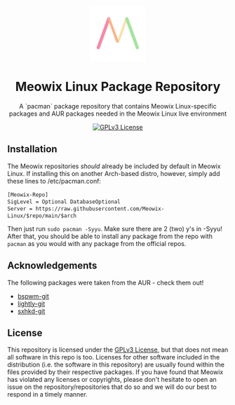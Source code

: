 <p align="center">
<img src="https://github.com/Meowix-Linux/Meowix-ISO/blob/main/assets/meowix.svg?raw=true" width=25% height=25%>
</p>

<h1 align="center">Meowix Linux Package Repository</h1>

<p align="center">A `pacman` package repository that contains Meowix Linux-specific packages and AUR packages needed in the Meowix Linux live environment</p>

<p align="center">
<a href="https://www.gnu.org/licenses/gpl-3.0.en.html"><img alt="GPLv3 License" src="https://img.shields.io/badge/License-GPLv3-red.svg"></a>
</p>

## Installation
The Meowix repositories *should* already be included by default in Meowix Linux. If installing this on another Arch-based distro, however, simply add these lines to /etc/pacman.conf:

```
[Meowix-Repo]
SigLevel = Optional DatabaseOptional
Server = https://raw.githubusercontent.com/Meowix-Linux/$repo/main/$arch
```

Then just run `sudo pacman -Syyu`. Make sure there are 2 (two) y's in -Syyu! After that, you should be able to install any package from the repo with `pacman` as you would with any package from the official repos.

## Acknowledgements
The following packages were taken from the AUR - check them out!
- [bspwm-git](https://aur.archlinux.org/packages/bspwm-git)
- [lightly-git](https://aur.archlinux.org/packages/lightly-git)
- [sxhkd-git](https://aur.archlinux.org/packages/sxhkd-git)

## License

This repository is licensed under the [GPLv3 License](https://www.gnu.org/licenses/gpl-3.0.en.html), but that does not mean all software in this repo is too. Licenses for other software included in the distribution (i.e. the software in this repository) are usually found within the files provided by their respective packages. If you have found that Meowix has violated any licenses or copyrights, please don't hesitate to open an issue on the repository/repositories that do so and we will do our best to respond in a timely manner.
